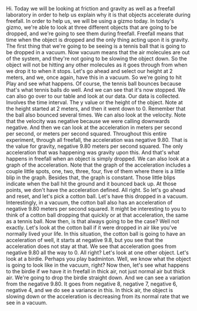 Hi. Today we will be looking at friction and gravity as well as a freefall laboratory in order to help us explain why it is that objects accelerate during freefall. In order to help us, we will be using a gizmo today. In today's gizmo, we're able to look at three different objects that are going to be dropped, and we're going to see them during freefall. Freefall means that time when the object is dropped and the only thing acting upon it is gravity. The first thing that we're going to be seeing is a tennis ball that is going to be dropped in a vacuum. Now vacuum means that the air molecules are out of the system, and they're not going to be slowing the object down. So the object will not be hitting any other molecules as it goes through from when we drop it to when it stops. Let's go ahead and select our height at 2 meters, and we, once again, have this in a vacuum. So we're going to hit Play and see what happens. Of course, the tennis ball bounces because that's what tennis balls do well. And we can see that it's now stopped. We can also go over to our table and look at our data. Our data is collected. Involves the time interval. The y value or the height of the object. Note at the height started at 2 meters, and then it went down to 0. Remember that the ball also bounced several times. We can also look at the velocity. Note that the velocity was negative because we were calling downwards negative. And then we can look at the acceleration in meters per second per second, or meters per second squared. Throughout this entire experiment, through all freefall, the acceleration was negative 9.80. That is the value for gravity, negative 9.80 meters per second squared. The only acceleration that was happening was gravity upon this. And that's what happens in freefall when an object is simply dropped. We can also look at a graph of the acceleration. Note that the graph of the acceleration includes a couple little spots, one, two, three, four, five of them where there is a little blip in the graph. Besides that, the graph is constant. Those little blips indicate when the ball hit the ground and it bounced back up. At those points, we don't have the acceleration defined. All right. So let's go ahead and reset, and let's pick a cotton ball. Let's have this dropped in a vacuum. Interestingly, in a vacuum, the cotton ball also has an acceleration of negative 9.80 meters per second squared. It might be interesting to you to think of a cotton ball dropping that quickly or at that acceleration, the same as a tennis ball. Now then, is that always going to be the case? Well not exactly. Let's look at the cotton ball if it were dropped in air like you've normally lived your life. In this situation, the cotton ball is going to have an acceleration of well, it starts at negative 9.8, but you see that the acceleration does not stay at that. We see that acceleration goes from negative 9.80 all the way to 0. All right? Let's look at one other object. Let's look at a birdie. Perhaps you play badminton. Well, we know what the object is going to look like in the vacuum, right? Now then, let's see what happens to the birdie if we have it in freefall in thick air, not just normal air but thick air. We're going to drop the birdie straight down. And we can see a variation from the negative 9.80. It goes from negative 8, negative 7, negative 6, negative 4, and we do see a variance in this. In thick air, the object is slowing down or the acceleration is decreasing from its normal rate that we see in a vacuum.
